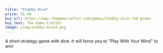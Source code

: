 ```yaml
---
title: "Stabby Dice"
price: 21.48
buy_url: https://www.thegamecrafter.com/games/stabby-dice-red-green
buy_text: The Game Crafter
image: /img/stabby-dice2.png
---
```

A short strategy game with dice. It will force you to "Play With Your Mind" to win!